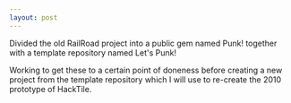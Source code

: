 ```yaml
---
layout: post
---
```


Divided the old RailRoad project into a public gem named Punk! together with a
template repository named Let's Punk!

Working to get these to a certain point of doneness before creating a new
project from the template repository which I will use to re-create the 2010
prototype of HackTile.
